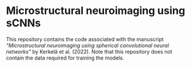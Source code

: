 # Microstructural neuroimaging using sCNNs

This repository contains the code associated with the manuscript _"Microstructural neuroimaging using spherical convolutional neural networks"_ by Kerkelä et al. (2022). Note that this repository does not contain the data required for training the models.